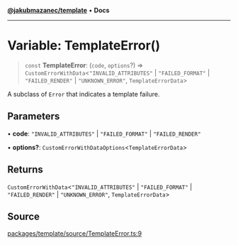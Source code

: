 [**@jakubmazanec/template**](../README.md) • **Docs**

---

# Variable: TemplateError()

> `const` **TemplateError**: (`code`, `options`?) => `CustomErrorWithData`\<`"INVALID_ATTRIBUTES"`
> \| `"FAILED_FORMAT"` \| `"FAILED_RENDER"` \| `"UNKNOWN_ERROR"`, `TemplateErrorData`\>

A subclass of `Error` that indicates a template failure.

## Parameters

• **code**: `"INVALID_ATTRIBUTES"` \| `"FAILED_FORMAT"` \| `"FAILED_RENDER"`

• **options?**: `CustomErrorWithDataOptions`\<`TemplateErrorData`\>

## Returns

`CustomErrorWithData`\<`"INVALID_ATTRIBUTES"` \| `"FAILED_FORMAT"` \| `"FAILED_RENDER"` \|
`"UNKNOWN_ERROR"`, `TemplateErrorData`\>

## Source

[packages/template/source/TemplateError.ts:9](https://github.com/jakubmazanec/js-tools/blob/7be96c9bc335915647cfe729050b17fe2580309a/packages/template/source/TemplateError.ts#L9)
